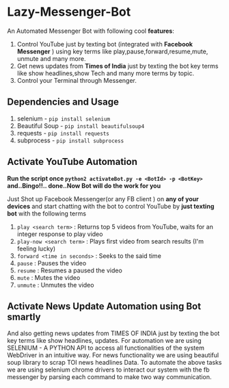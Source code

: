 # Lazy-Messenger-Bot 
An Automated Messenger Bot with following cool **features**:
1. Control YouTube just by texting bot (integrated with  **Facebook Messenger** ) using key terms like play,pause,forward,resume,mute, unmute and many more.
2. Get news updates  from **Times of India**  just by texting the bot key terms like show headlines,show Tech and many more terms by topic.
3. Control your Terminal through Messenger.

## Dependencies and Usage

1. selenium - `pip install selenium`
2. Beautiful Soup - `pip install beautifulsoup4`
3. requests - `pip install requests`
4. subprocess - `pip install subprocess`

## Activate YouTube Automation

**Run the script once `python2 activateBot.py -e <BotId> -p <BotKey>` and..Bingo!!.. done..Now Bot will do the work for you**

Just Shot up Facebook Messenger(or any FB client ) on **any of your devices** and start chatting with the bot to control YouTube by **just texting bot** with the following terms
1. `play <search term>` : Returns top 5 videos from YouTube, waits for an integer response to play video
2. `play-now <search term>` : Plays first video from search results (I'm feeling lucky)
3. `forward <time in seconds>` : Seeks to the said time
4. `pause` : Pauses the video
5. `resume` : Resumes a paused the video
6. `mute` : Mutes the video
7. `unmute` : Unmutes the video

## Activate News Update Automation using Bot smartly

And also getting news updates  from TIMES OF INDIA  just by texting the bot key terms like show headlines, <topic> updates.
For automation we are using SELENIUM - A  PYTHON API to access all functionalities of the system WebDriver in an intuitive way.
For news functionality we are using  beautiful soup library to scrap TOI news headlines Data. To automate the above tasks we are using selenium chrome drivers to interact our system with the fb messenger by parsing each command to make two way communication.
